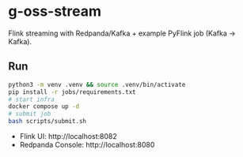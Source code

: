 # g-oss-stream

Flink streaming with Redpanda/Kafka + example PyFlink job (Kafka → Kafka).

## Run
```bash
python3 -m venv .venv && source .venv/bin/activate
pip install -r jobs/requirements.txt
# start infra
docker compose up -d
# submit job
bash scripts/submit.sh
```
- Flink UI: http://localhost:8082
- Redpanda Console: http://localhost:8080
